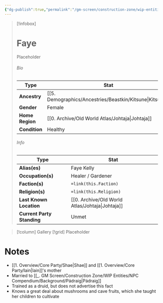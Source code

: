 ```yaml
---
{"dg-publish":true,"permalink":"/gm-screen/construction-zone/wip-entities/npc-compendium/background/faye/","noteIcon":""}
---
```



> [!infobox]
> # Faye
> Placeholder
> ###### Bio
> Type |  Stat |
> ---|---|
> **Ancestry** | [[5. Demographics/Ancestries/Beastkin/Kitsune\|Kitsune]] |
> **Gender** | Female |
> **Home Region** | [[0. Archive/Old World Atlas/Johtaja\|Johtaja]] |
> **Condition** | Healthy |
> ###### Info
> Type |  Stat |
> ---|---|
> **Alias(es)** | Faye Kelly |
> **Occupation(s)** | Healer / Gardener |
> **Faction(s)** | `=link(this.Faction)` |
> **Religion(s)** | `=link(this.Religion)` |
> **Last Known Location** | [[0. Archive/Old World Atlas/Johtaja\|Johtaja]] |
> **Current Party Standing** | Unmet |

> [!column] Gallery 
> [!grid] 
> Placeholder

# Notes

- [[1. Overview/Core Party/Shae\|Shae]] and [[1. Overview/Core Party/Iain\|Iain]]'s mother 
- Married to [[_. GM Screen/Construction Zone/WIP Entities/NPC Compendium/Background/Pádraig\|Pádraig]]
- Trained as a druid, but does not advertise this fact 
- Knows a great deal about mushrooms and cave fruits, which she taught her children to cultivate 

